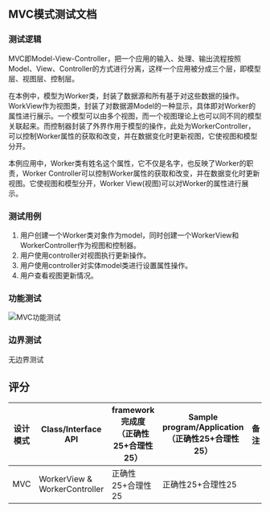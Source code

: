 ## MVC模式测试文档

### 测试逻辑

MVC即Model-View-Controller，把一个应用的输入、处理、输出流程按照Model、View、Controller的方式进行分离，这样一个应用被分成三个层，即模型层、视图层、控制层。

在本例中，模型为Worker类，封装了数据源和所有基于对这些数据的操作。WorkView作为视图类，封装了对数据源Model的一种显示，具体即对Worker的属性进行展示。一个模型可以由多个视图，而一个视图理论上也可以同不同的模型关联起来。而控制器封装了外界作用于模型的操作，此处为WorkerController，可以控制Worker属性的获取和改变，并在数据变化时更新视图，它使视图和模型分开。

本例应用中，Worker类有姓名这个属性，它不仅是名字，也反映了Worker的职责，Worker Controller可以控制Worker属性的获取和改变，并在数据变化时更新视图。它使视图和模型分开，Worker View(视图)可以对Worker的属性进行展示。

### 测试用例

1.  用户创建一个Worker类对象作为model，同时创建一个WorkerView和WorkerController作为视图和控制器。
2.  用户使用controller对视图执行更新操作。
3.  用户使用controller对实体model类进行设置属性操作。
4.  用户查看视图更新情况。

### 功能测试

![MVC功能测试](F:\DP\测试文件_雷泓\MVC（）模式测试\MVC功能测试.png)

### 边界测试

无边界测试

## 评分

| 设计模式 | Class/Interface API           | framework完成度<br />（正确性25+合理性25） | Sample program/Application<br />（正确性25+合理性25） | 备注 |
| -------- | ----------------------------- | ------------------------------------------ | ----------------------------------------------------- | ---- |
| MVC      | WorkerView & WorkerController | 正确性25+合理性25                          | 正确性25+合理性25                                     |      |

